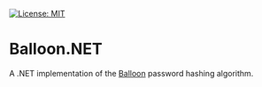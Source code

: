 [![License: MIT](https://img.shields.io/badge/License-MIT-blue.svg)](https://github.com/samuel-lucas6/Balloon.NET/blob/main/LICENSE)
# Balloon.NET
A .NET implementation of the [Balloon](https://crypto.stanford.edu/balloon/) password hashing algorithm.
